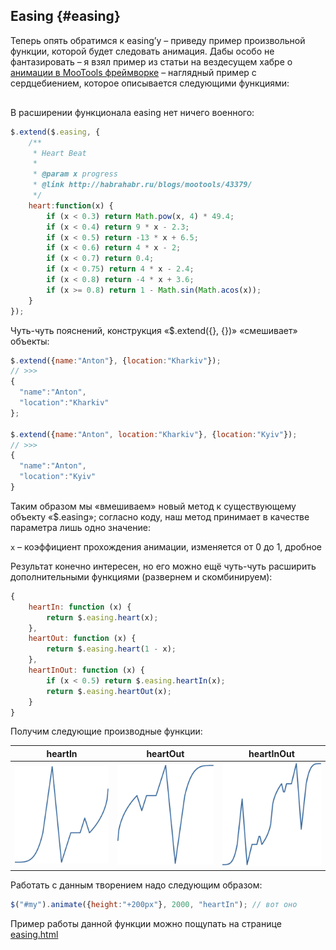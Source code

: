 ## Easing {#easing}

Теперь опять обратимся к easing’у – приведу пример произвольной функции, которой будет следовать анимация. Дабы особо не фантазировать – я взял пример из статьи на вездесущем хабре o [анимации в MooTools фреймворке](http://habrahabr.ru/post/43379/) – наглядный пример с сердцебиением, которое описывается следующими функциями:

<div class="mxgraph" style="max-width:100%;border:1px solid transparent;" data-mxgraph="{&quot;highlight&quot;:&quot;#FFFFFF&quot;,&quot;nav&quot;:true,&quot;resize&quot;:true,&quot;toolbar&quot;:&quot;zoom layers lightbox&quot;,&quot;edit&quot;:&quot;_blank&quot;,&quot;url&quot;:&quot;https://raw.githubusercontent.com/AntonShevchuk/jquery-book/master/assets/easing.xml&quot;}"></div>
<script type="text/javascript" src="https://www.draw.io/embed2.js?&fetch=https%3A%2F%2Fraw.githubusercontent.com%2FAntonShevchuk%2Fjquery-book%2Fmaster%2Fassets%2Feasing.xml"></script>

В расширении функционала easing нет ничего военного:

```javascript
$.extend($.easing, {
    /**
     * Heart Beat
     *
     * @param x progress
     * @link http://habrahabr.ru/blogs/mootools/43379/
     */
    heart:function(x) {
        if (x < 0.3) return Math.pow(x, 4) * 49.4;
        if (x < 0.4) return 9 * x - 2.3;
        if (x < 0.5) return -13 * x + 6.5;
        if (x < 0.6) return 4 * x - 2;
        if (x < 0.7) return 0.4;
        if (x < 0.75) return 4 * x - 2.4;
        if (x < 0.8) return -4 * x + 3.6;
        if (x >= 0.8) return 1 - Math.sin(Math.acos(x));
    }
});
```

Чуть-чуть пояснений, конструкция «$.extend({}, {})» «смешивает» объекты:

```javascript
$.extend({name:"Anton"}, {location:"Kharkiv"});
// >>>
{
  "name":"Anton",
  "location":"Kharkiv"
};

$.extend({name:"Anton", location:"Kharkiv"}, {location:"Kyiv"});
// >>>
{
  "name":"Anton",
  "location":"Kyiv"
}
```

Таким образом мы «вмешиваем» новый метод к существующему объекту «$.easing»; согласно коду, наш метод принимает в качестве параметра лишь одно значение:

`x` – коэффициент прохождения анимации, изменяется от 0 до 1, дробное

Результат конечно интересен, но его можно ещё чуть-чуть расширить дополнительными функциями (развернем и скомбинируем):

```javascript
{
    heartIn: function (x) {
        return $.easing.heart(x);
    },
    heartOut: function (x) {
        return $.easing.heart(1 - x);
    },
    heartInOut: function (x) {
        if (x < 0.5) return $.easing.heartIn(x);
        return $.easing.heartOut(x);
    }
}
```

Получим следующие производные функции:

  **heartIn**                   |  **heartOut**                      | **heartInOut**
:------------------------------:|:----------------------------------:|:-------------------------------------:
![heartIn](/assets/heartIn.png) |  ![heartOut](/assets/heartOut.png) |  ![heartInOut](/assets/heartInOut.png)


Работать с данным творением надо следующим образом:

```javascript
$("#my").animate({height:"+200px"}, 2000, "heartIn"); // вот оно
```

Пример работы данной функции можно пощупать на странице [easing.html](http://anton.shevchuk.name/book/code/easing.html)
